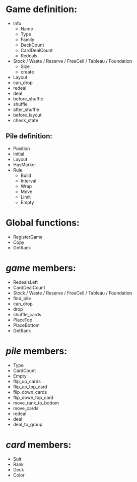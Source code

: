 # Game definition:
- Info
  - Name
  - Type
  - Family
  - DeckCount
  - CardDealCount
  - Redeals
- Stock / Waste / Reserve / FreeCell / Tableau / Foundation
  - Size
  - create
- Layout
- can_drop
- redeal
- deal
- before_shuffle
- shuffle
- after_shuffle
- before_layout
- check_state

## Pile definition:
- Position
- Initial
- Layout
- HasMarker
- Rule
  - Build
  - Interval
  - Wrap
  - Move
  - Limit
  - Empty


# Global functions:
- RegisterGame
- Copy
- GetRank

# *game* members:
- RedealsLeft
- CardDealCount
- Stock / Waste / Reserve / FreeCell / Tableau / Foundation
- find_pile
- can_drop
- drop
- shuffle_cards
- PlaceTop
- PlaceBottom
- GetRank

# *pile* members:
- Type
- CardCount
- Empty
- flip_up_cards
- flip_up_top_card
- flip_down_cards
- flip_down_top_card
- move_rank_to_bottom
- move_cards
- redeal
- deal
- deal_to_group

# *card* members:
- Suit
- Rank
- Deck
- Color